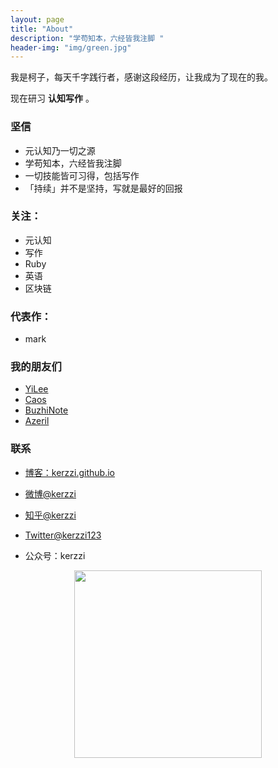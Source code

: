 ```yaml
---
layout: page
title: "About"
description: "学苟知本，六经皆我注脚 "
header-img: "img/green.jpg"
---
```



<!-- <center>
    <p><img src="https://ww3.sinaimg.cn/large/006tKfTcgy1fhxmsbqfqsj30sg0ordhq.jpg" align="center"></p>
</center> -->

我是柯子，每天千字践行者，感谢这段经历，让我成为了现在的我。

现在研习 **认知写作** 。

### 坚信


- 元认知乃一切之源
- 学苟知本，六经皆我注脚
- 一切技能皆可习得，包括写作
- 「持续」并不是坚持，写就是最好的回报


### 关注：


- 元认知
- 写作
- Ruby
- 英语
- 区块链


### 代表作：

- mark

### 我的朋友们

- [YiLee](http://yilee.me)
- [Caos](http://caos.me)
- [BuzhiNote](http://BuzhiNote.com)
- [Azeril](http://azeril.me)

### 联系

- [博客：kerzzi.github.io](kerzzi.github.io)

- [微博@kerzzi](http://weibo.com/Kerzzi)

- [知乎@kerzzi](http://www.zhihu.com/people/kerzzi)

- [Twitter@kerzzi123](https://twitter.com/kerzzi123)

- 公众号：kerzzi


<center>
    <p><img width="300px" hight="300px" src="https://ww3.sinaimg.cn/large/006tKfTcgy1fhxn12f8wrj30u80u2dim.jpg" align="center"></p>
</center>
